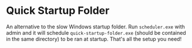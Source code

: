 # Quick Startup Folder

An alternative to the slow Windows startup folder.
Run `scheduler.exe` with admin and it will schedule `quick-startup-folder.exe` (should be contained in the same directory) to be ran at startup. That's all the setup you need!

